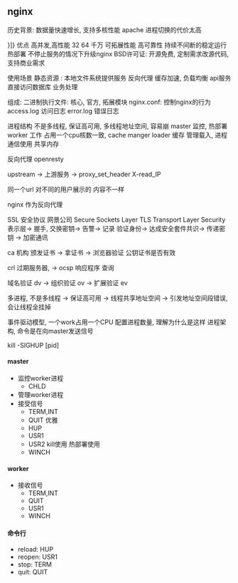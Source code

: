 ## nginx


历史背景:
数据量快速增长, 支持多核性能
apache 进程切换的代价太高

}]}
优点
 高并发,高性能 32 64 千万
可拓展性能
高可靠性  持续不间断的稳定运行
热部署   不停止服务的情况下升级nginx
BSD许可证: 开源免费, 定制需求改源代码, 支持商业需求

使用场景
	静态资源 : 本地文件系统提供服务
	反向代理 缓存加速, 负载均衡
	api服务  直接访问数据库  业务处理

组成:
	二进制执行文件: 核心, 官方, 拓展模块
	nginx.conf: 控制nginx的行为
	access.log 访问日志
	error.log 错误日志


进程结构
不是多线程, 保证高可用, 多线程地址空间, 容易崩
master 监控, 热部署
worker 工作 占用一个cpu核数一致,
cache manger loader 缓存 管理载入,
进程通信使用 共享内存


反向代理 openresty


upstream -> 上游服务 ->
proxy_set_header X-read_IP

同一个url 对不同的用户展示的 内容不一样

nginx 作为反向代理


SSL 安全协议 网景公司 Secure Sockets  Layer
TLS Transport Layer   Security
表示层-> 握手, 交换密钥-> 告警-> 记录
验证身份-> 达成安全套件共识-> 传递密钥 -> 加密通讯

ca 机构 颁发证书 ->  拿证书 -> 浏览器验证 公钥证书是否有效

crl 过期服务器, -> ocsp 响应程序 查询

域名验证 dv -> 组织验证 ov -> 扩展验证 ev


多进程, 不是多线程 -> 保证高可用 -> 线程共享地址空间  -> 引发地址空间段错误,会让线程全挂掉

事件驱动模型, 一个work占用一个CPU 配置进程数量, 理解为什么是这样  进程架构, 命令是在向master发送信号

kill -SIGHUP [pid]

<!-- tabs:start -->


#### **master**

 * 监控worker进程
   * CHLD
 * 管理worker进程
 * 接受信号
   * TERM,INT
   * QUIT  优雅
   * HUP
   * USR1
   * USR2  kill使用 热部署使用
   * WINCH

#### **worker**

* 接收信号
   * TERM,INT
   * QUIT
   * USR1
   * WINCH


#### 命令行
* reload: HUP
* reopen: USR1
* stop: TERM
* quit: QUIT


<!-- tabs:end ->